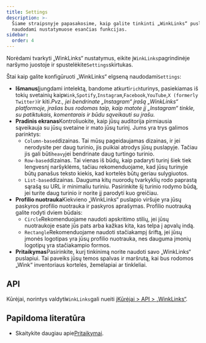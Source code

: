 ```yaml
---
title: Settings
description: >-
  Šiame straipsnyje papasakosime, kaip galite tinkinti „WinkLinks“ puslapį
  naudodami nustatymuose esančias funkcijas.
sidebar:
  order: 4
---
```

Norėdami tvarkyti „WinkLinks“ nustatymus, eikite į`WinkLinks`pagrindinėje naršymo juostoje ir spustelėkite`Settings`skirtukas.

Štai kaip galite konfigūruoti „WinkLinks“ elgseną naudodami`Settings`:

* **Išmanus**Įjungdami intelektą, bandome atkurti`rich`turinys, pasiekiamas iš tokių svetainių kaip`Wink`,`Spotify`,`Instagram`,`Facebook`,`YouTube`,`X (formerly Twitter)`ir kiti.*Pvz., jei bendrinate „Instagram“ įrašą „WinkLinks“ platformoje, įrašas bus rodomas taip, kaip matote jį „Instagram“ tinkle, su patiktukais, komentarais ir būdu sąveikauti su įrašu.*
* **Pradinis ekranas**Kontroliuokite, kaip jūsų auditorija pirmiausia sąveikauja su jūsų svetaine ir mato jūsų turinį. Jums yra trys galimos parinktys:
  * `Column-based`dizainas. Tai mūsų pageidaujamas dizainas, ir jei nerodysite per daug turinio, jis puikiai atrodys jūsų puslapyje. Tačiau jis gali būti`heavy`jei bendrinate daug turtingo turinio.
  * `Row-based`dizainas. Tai vienas iš būdų, kaip padaryti turinį šiek tiek lengvesnį naršyklėms, tačiau rekomenduojame, kad jūsų turinyje būtų panašus teksto kiekis, kad kortelės būtų geriau sulygiuotos.
  * `List-based`dizainas. Dauguma kitų nuorodų tvarkyklių rodo paprastą sąrašą su URL ir minimaliu turiniu. Pasirinkite šį turinio rodymo būdą, jei turite daug turinio ir norite jį parodyti kuo greičiau.
* **Profilio nuotrauka**Kiekvieno „WinkLinks“ puslapio viršuje yra jūsų paskyros profilio nuotrauka ir paskyros aprašymas. Profilio nuotrauką galite rodyti dviem būdais:
  * `Circle`Rekomenduojame naudoti apskritimo stilių, jei jūsų nuotraukoje esate jūs pats arba kažkas kita, kas telpa į apvalų indą.
  * `Rectangle`Rekomenduojame naudoti stačiakampį šriftą, jei jūsų įmonės logotipas yra jūsų profilio nuotrauka, nes dauguma įmonių logotipų yra stačiakampio formos.
* **Pritaikymas**Pasirinkite, kurį tinkinimą norite naudoti savo „WinkLinks“ puslapiui. Tai paveiks jūsų temos spalvas ir maršrutą, kai bus rodomos „Wink“ inventoriaus kortelės, žemėlapiai ar tinkleliai.

## API

Kūrėjai, norintys valdyti`WinkLinks`gali nueiti į[Kūrėjai > API > „WinkLinks“](/developers/apis/#winklinks-api).

## Papildoma literatūra

* Skaitykite daugiau apie[Pritaikymai](/studio/customization).

